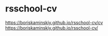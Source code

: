 # rsschool-cv
https://boriskaminskiy.github.io/rsschool-cv/cv
https://boriskaminskiy.github.io/rsschool-cv/
